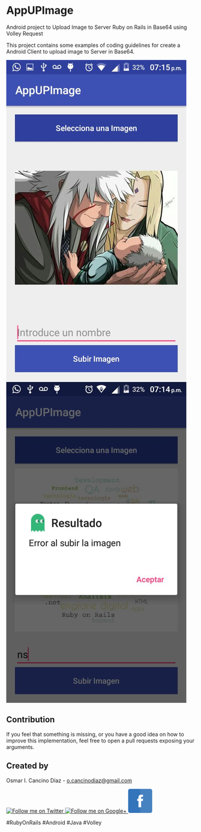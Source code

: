 # AppUPImage
Android project to Upload Image to Server Ruby on Rails in Base64 using Volley Request

This project contains some examples of coding guidelines for create a Android Client to upload image to Server in Base64.

<img src="https://github.com/OsmarICancino/AppUPImage/blob/master/main.jpeg" />
<br>
<img src="https://github.com/OsmarICancino/AppUPImage/blob/master/error.jpeg" />


Contribution
--------------------

If you feel that something is missing, or you have a good idea on how to improve this implementation, feel free to open a pull requests exposing your arguments.


Created by
--------------------

Osmar I. Cancino Díaz - <o.cancinodiaz@gmail.com>

<a href="https://twitter.com/Osmar_ICancino">
  <img alt="Follow me on Twitter"
       src="https://raw.github.com/kikoso/android-stackblur/master/art/twitter.png" />
</a>
<a href="https://plus.google.com/u/0/112832662508601636179">
  <img alt="Follow me on Google+"
       src="https://raw.github.com/kikoso/android-stackblur/master/art/google-plus.png" />
</a>
<a href="https://www.facebook.com/profile.php?id=100015486459234">
  <img alt="Follow me on Facebook!!"
       src="https://github.com/OsmarICancino/AppUPImage/blob/master/app/src/main/res/drawable/fb_icon.png" />
</a>

#RubyOnRails #Android #Java #Volley
